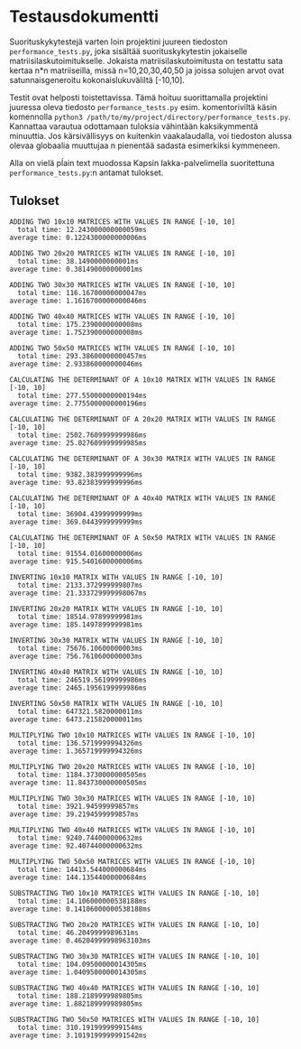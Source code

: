 # Testausdokumentti

Suorituskykytestejä varten loin projektini juureen tiedoston `performance_tests.py`, joka sisältää suorituskykytestin jokaiselle
matriisilaskutoimitukselle. Jokaista matriisilaskutoimitusta on testattu sata kertaa n*n matriiseilla, missä n=10,20,30,40,50
ja joissa solujen arvot ovat satunnaisgeneroitu kokonaislukuväliltä [-10,10].

Testit ovat helposti toistettavissa. Tämä hoituu suorittamalla projektini juuressa oleva tiedosto `performance_tests.py` esim.
komentoriviltä käsin komennolla `python3 /path/to/my/project/directory/performance_tests.py`. Kannattaa varautua odottamaan
tuloksia vähintään kaksikymmentä minuuttia. Jos kärsivällisyys on kuitenkin vaakalaudalla, voi tiedoston alussa olevaa
globaalia muuttujaa n pienentää sadasta esimerkiksi kymmeneen.

Alla on vielä pĺain text muodossa Kapsin lakka-palvelimella suoritettuna `performance_tests.py`:n antamat tulokset.
## Tulokset
```
ADDING TWO 10x10 MATRICES WITH VALUES IN RANGE [-10, 10]
  total time: 12.243000000000059ms
average time: 0.1224300000000006ms

ADDING TWO 20x20 MATRICES WITH VALUES IN RANGE [-10, 10]
  total time: 38.1490000000001ms
average time: 0.381490000000001ms

ADDING TWO 30x30 MATRICES WITH VALUES IN RANGE [-10, 10]
  total time: 116.16700000000047ms
average time: 1.1616700000000046ms

ADDING TWO 40x40 MATRICES WITH VALUES IN RANGE [-10, 10]
  total time: 175.2390000000008ms
average time: 1.752390000000008ms

ADDING TWO 50x50 MATRICES WITH VALUES IN RANGE [-10, 10]
  total time: 293.38600000000457ms
average time: 2.933860000000046ms

CALCULATING THE DETERMINANT OF A 10x10 MATRIX WITH VALUES IN RANGE [-10, 10]
  total time: 277.55000000000194ms
average time: 2.7755000000000196ms

CALCULATING THE DETERMINANT OF A 20x20 MATRIX WITH VALUES IN RANGE [-10, 10]
  total time: 2502.7609999999986ms
average time: 25.027609999999985ms

CALCULATING THE DETERMINANT OF A 30x30 MATRIX WITH VALUES IN RANGE [-10, 10]
  total time: 9382.383999999996ms
average time: 93.82383999999996ms

CALCULATING THE DETERMINANT OF A 40x40 MATRIX WITH VALUES IN RANGE [-10, 10]
  total time: 36904.43999999999ms
average time: 369.0443999999999ms

CALCULATING THE DETERMINANT OF A 50x50 MATRIX WITH VALUES IN RANGE [-10, 10]
  total time: 91554.01600000006ms
average time: 915.5401600000006ms

INVERTING 10x10 MATRIX WITH VALUES IN RANGE [-10, 10]
  total time: 2133.372999999807ms
average time: 21.333729999998067ms

INVERTING 20x20 MATRIX WITH VALUES IN RANGE [-10, 10]
  total time: 18514.97899999981ms
average time: 185.1497899999981ms

INVERTING 30x30 MATRIX WITH VALUES IN RANGE [-10, 10]
  total time: 75676.10600000003ms
average time: 756.7610600000003ms

INVERTING 40x40 MATRIX WITH VALUES IN RANGE [-10, 10]
  total time: 246519.56199999986ms
average time: 2465.1956199999986ms

INVERTING 50x50 MATRIX WITH VALUES IN RANGE [-10, 10]
  total time: 647321.5820000011ms
average time: 6473.215820000011ms

MULTIPLYING TWO 10x10 MATRICES WITH VALUES IN RANGE [-10, 10]
  total time: 136.5719999994326ms
average time: 1.365719999994326ms

MULTIPLYING TWO 20x20 MATRICES WITH VALUES IN RANGE [-10, 10]
  total time: 1184.3730000000505ms
average time: 11.843730000000505ms

MULTIPLYING TWO 30x30 MATRICES WITH VALUES IN RANGE [-10, 10]
  total time: 3921.94599999857ms
average time: 39.2194599999857ms

MULTIPLYING TWO 40x40 MATRICES WITH VALUES IN RANGE [-10, 10]
  total time: 9240.744000000632ms
average time: 92.40744000000632ms

MULTIPLYING TWO 50x50 MATRICES WITH VALUES IN RANGE [-10, 10]
  total time: 14413.544000000684ms
average time: 144.13544000000684ms

SUBSTRACTING TWO 10x10 MATRICES WITH VALUES IN RANGE [-10, 10]
  total time: 14.106000000538188ms
average time: 0.14106000000538188ms

SUBSTRACTING TWO 20x20 MATRICES WITH VALUES IN RANGE [-10, 10]
  total time: 46.2049999989631ms
average time: 0.46204999998963103ms

SUBSTRACTING TWO 30x30 MATRICES WITH VALUES IN RANGE [-10, 10]
  total time: 104.09500000014305ms
average time: 1.0409500000014305ms

SUBSTRACTING TWO 40x40 MATRICES WITH VALUES IN RANGE [-10, 10]
  total time: 188.2189999989805ms
average time: 1.882189999989805ms

SUBSTRACTING TWO 50x50 MATRICES WITH VALUES IN RANGE [-10, 10]
  total time: 310.1919999999154ms
average time: 3.1019199999991542ms
```
